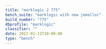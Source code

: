 ```yaml
---
title: "marklogic 2 775"
bench_suite: "marklogic with new jemalloc"
build_number: "775"
dbprofile: "marklogic"
classifier: ""
date: 2017-01-11T10:00:08
type: "bench"
---
```


